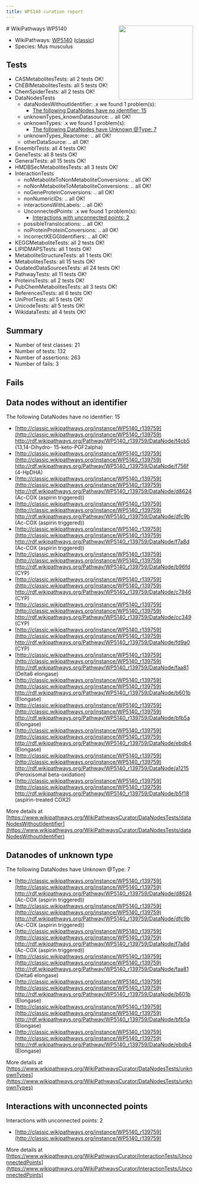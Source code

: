 ```yaml
---
title: WP5140 curation report
---
```


<img style="float: right; width: 200px" src="https://upload.wikimedia.org/wikipedia/commons/thumb/8/83/Wplogo_with_text_500.png/640px-Wplogo_with_text_500.png" />
# WikiPathways WP5140

* WikiPathways: [WP5140](https://wikipathways.org/pathways/WP5140) ([classic](https://classic.wikipathways.org/instance/WP5140))
* Species: Mus musculus
## Tests
* CASMetabolitesTests: all 2 tests OK!
* ChEBIMetabolitesTests: all 5 tests OK!
* ChemSpiderTests: all 2 tests OK!
* DataNodesTests
    * dataNodesWithoutIdentifier: .x we found 1 problem(s):
        * [The following DataNodes have no identifier: 15](#8792c495)
    * unknownTypes_knownDatasource: .. all OK!
    * unknownTypes: .x we found 1 problem(s):
        * [The following DataNodes have Unknown @Type: 7](#839973e5)
    * unknownTypes_Reactome: .. all OK!
    * otherDataSource: .. all OK!
* EnsemblTests: all 4 tests OK!
* GeneTests: all 8 tests OK!
* GeneralTests: all 15 tests OK!
* HMDBSecMetabolitesTests: all 3 tests OK!
* InteractionTests
    * noMetaboliteToNonMetaboliteConversions: .. all OK!
    * noNonMetaboliteToMetaboliteConversions: .. all OK!
    * noGeneProteinConversions: .. all OK!
    * nonNumericIDs: .. all OK!
    * interactionsWithLabels: .. all OK!
    * UnconnectedPoints: .x we found 1 problem(s):
        * [Interactions with unconnected points: 2](#35a61ada)
    * possibleTranslocations: .. all OK!
    * noProteinProteinConversions: .. all OK!
    * incorrectKEGGIdentifiers: .. all OK!
* KEGGMetaboliteTests: all 2 tests OK!
* LIPIDMAPSTests: all 1 tests OK!
* MetaboliteStructureTests: all 1 tests OK!
* MetabolitesTests: all 15 tests OK!
* OudatedDataSourcesTests: all 24 tests OK!
* PathwayTests: all 11 tests OK!
* ProteinsTests: all 2 tests OK!
* PubChemMetabolitesTests: all 3 tests OK!
* ReferencesTests: all 6 tests OK!
* UniProtTests: all 5 tests OK!
* UnicodeTests: all 5 tests OK!
* WikidataTests: all 4 tests OK!


## Summary

* Number of test classes: 21
* Number of tests: 132
* Number of assertions: 263
* Number of fails: 3

## Fails

<a name="8792c495" />

## Data nodes without an identifier

The following DataNodes have no identifier: 15

* [http://classic.wikipathways.org/instance/WP5140_r139759](http://classic.wikipathways.org/instance/WP5140_r139759) http://rdf.wikipathways.org/Pathway/WP5140_r139759/DataNode/f4cb5 (13,14-Dihydro-
15-keto-PGF2alpha)
* [http://classic.wikipathways.org/instance/WP5140_r139759](http://classic.wikipathways.org/instance/WP5140_r139759) http://rdf.wikipathways.org/Pathway/WP5140_r139759/DataNode/f756f (4-HpDHA)
* [http://classic.wikipathways.org/instance/WP5140_r139759](http://classic.wikipathways.org/instance/WP5140_r139759) http://rdf.wikipathways.org/Pathway/WP5140_r139759/DataNode/d8624 (Ac-COX
(aspirin triggered))
* [http://classic.wikipathways.org/instance/WP5140_r139759](http://classic.wikipathways.org/instance/WP5140_r139759) http://rdf.wikipathways.org/Pathway/WP5140_r139759/DataNode/dfc9b (Ac-COX
(aspirin triggered))
* [http://classic.wikipathways.org/instance/WP5140_r139759](http://classic.wikipathways.org/instance/WP5140_r139759) http://rdf.wikipathways.org/Pathway/WP5140_r139759/DataNode/f7a8d (Ac-COX
(aspirin triggered))
* [http://classic.wikipathways.org/instance/WP5140_r139759](http://classic.wikipathways.org/instance/WP5140_r139759) http://rdf.wikipathways.org/Pathway/WP5140_r139759/DataNode/b96fd (CYP)
* [http://classic.wikipathways.org/instance/WP5140_r139759](http://classic.wikipathways.org/instance/WP5140_r139759) http://rdf.wikipathways.org/Pathway/WP5140_r139759/DataNode/c7946 (CYP)
* [http://classic.wikipathways.org/instance/WP5140_r139759](http://classic.wikipathways.org/instance/WP5140_r139759) http://rdf.wikipathways.org/Pathway/WP5140_r139759/DataNode/cc349 (CYP)
* [http://classic.wikipathways.org/instance/WP5140_r139759](http://classic.wikipathways.org/instance/WP5140_r139759) http://rdf.wikipathways.org/Pathway/WP5140_r139759/DataNode/fd9a0 (CYP)
* [http://classic.wikipathways.org/instance/WP5140_r139759](http://classic.wikipathways.org/instance/WP5140_r139759) http://rdf.wikipathways.org/Pathway/WP5140_r139759/DataNode/faa81 (Delta6 elongase)
* [http://classic.wikipathways.org/instance/WP5140_r139759](http://classic.wikipathways.org/instance/WP5140_r139759) http://rdf.wikipathways.org/Pathway/WP5140_r139759/DataNode/b601b (Elongase)
* [http://classic.wikipathways.org/instance/WP5140_r139759](http://classic.wikipathways.org/instance/WP5140_r139759) http://rdf.wikipathways.org/Pathway/WP5140_r139759/DataNode/bfb5a (Elongase)
* [http://classic.wikipathways.org/instance/WP5140_r139759](http://classic.wikipathways.org/instance/WP5140_r139759) http://rdf.wikipathways.org/Pathway/WP5140_r139759/DataNode/ebdb4 (Elongase)
* [http://classic.wikipathways.org/instance/WP5140_r139759](http://classic.wikipathways.org/instance/WP5140_r139759) http://rdf.wikipathways.org/Pathway/WP5140_r139759/DataNode/a1215 (Peroxisomal beta-oxidation)
* [http://classic.wikipathways.org/instance/WP5140_r139759](http://classic.wikipathways.org/instance/WP5140_r139759) http://rdf.wikipathways.org/Pathway/WP5140_r139759/DataNode/b5f18 (aspirin-treated COX2)


More details at [https://www.wikipathways.org/WikiPathwaysCurator/DataNodesTests/dataNodesWithoutIdentifier](https://www.wikipathways.org/WikiPathwaysCurator/DataNodesTests/dataNodesWithoutIdentifier)

<a name="839973e5" />

## Datanodes of unknown type

The following DataNodes have Unknown @Type: 7

* [http://classic.wikipathways.org/instance/WP5140_r139759](http://classic.wikipathways.org/instance/WP5140_r139759) http://rdf.wikipathways.org/Pathway/WP5140_r139759/DataNode/d8624 (Ac-COX
(aspirin triggered))
* [http://classic.wikipathways.org/instance/WP5140_r139759](http://classic.wikipathways.org/instance/WP5140_r139759) http://rdf.wikipathways.org/Pathway/WP5140_r139759/DataNode/dfc9b (Ac-COX
(aspirin triggered))
* [http://classic.wikipathways.org/instance/WP5140_r139759](http://classic.wikipathways.org/instance/WP5140_r139759) http://rdf.wikipathways.org/Pathway/WP5140_r139759/DataNode/f7a8d (Ac-COX
(aspirin triggered))
* [http://classic.wikipathways.org/instance/WP5140_r139759](http://classic.wikipathways.org/instance/WP5140_r139759) http://rdf.wikipathways.org/Pathway/WP5140_r139759/DataNode/faa81 (Delta6 elongase)
* [http://classic.wikipathways.org/instance/WP5140_r139759](http://classic.wikipathways.org/instance/WP5140_r139759) http://rdf.wikipathways.org/Pathway/WP5140_r139759/DataNode/b601b (Elongase)
* [http://classic.wikipathways.org/instance/WP5140_r139759](http://classic.wikipathways.org/instance/WP5140_r139759) http://rdf.wikipathways.org/Pathway/WP5140_r139759/DataNode/bfb5a (Elongase)
* [http://classic.wikipathways.org/instance/WP5140_r139759](http://classic.wikipathways.org/instance/WP5140_r139759) http://rdf.wikipathways.org/Pathway/WP5140_r139759/DataNode/ebdb4 (Elongase)


More details at [https://www.wikipathways.org/WikiPathwaysCurator/DataNodesTests/unknownTypes](https://www.wikipathways.org/WikiPathwaysCurator/DataNodesTests/unknownTypes)

<a name="35a61ada" />

## Interactions with unconnected points

Interactions with unconnected points: 2

* [http://classic.wikipathways.org/instance/WP5140_r139759](http://classic.wikipathways.org/instance/WP5140_r139759)


More details at [https://www.wikipathways.org/WikiPathwaysCurator/InteractionTests/UnconnectedPoints](https://www.wikipathways.org/WikiPathwaysCurator/InteractionTests/UnconnectedPoints)

